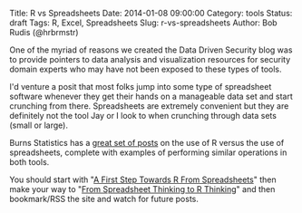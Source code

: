 Title: R vs Spreadsheets
Date: 2014-01-08 09:00:00
Category: tools
Status: draft
Tags: R, Excel, Spreadsheets
Slug: r-vs-spreadsheets
Author: Bob Rudis (@hrbrmstr)

One of the myriad of reasons we created the Data Driven Security blog was to provide pointers to data analysis and visualization resources for security domain experts who may have not been exposed to these types of tools. 

I'd venture a posit that most folks jump into some type of spreadsheet software whenever they get their hands on a manageable data set and start crunching from there. Spreadsheets are extremely convenient but they are definitely not the tool Jay or I look to when crunching through data sets (small or large).

Burns Statistics has a [great set of posts](http://www.burns-stat.com/tag/r-versus-spreadsheet/) on the use of R versus the use of spreadsheets, complete with examples of performing similar operations in both tools.

You should start with "[A First Step Towards R From Spreadsheets](http://www.burns-stat.com/first-step-towards-r-spreadsheets/)" then make your way to "[From Spreadsheet Thinking to R Thinking](http://www.burns-stat.com/spreadsheet-r-vector/)" and then bookmark/RSS the site and watch for future posts.